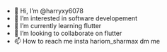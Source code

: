 - 👋 Hi, I’m @harryxy6078
- 👀 I’m interested in software developement
- 🌱 I’m currently learning flutter
- 💞️ I’m looking to collaborate on flutter
- 📫 How to reach me insta hariom_sharmax dm me

<!---
king6078/king6078 is a ✨ special ✨ repository because its `README.md` (this file) appears on your GitHub profile.
You can click the Preview link to take a look at your changes.
--->
